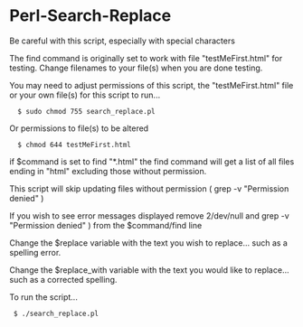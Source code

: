 # Perl-Search-Replace

Be careful with this script, especially with special characters

The find command is originally set to work with file "testMeFirst.html" for testing. Change filenames to your file(s) when you are done testing.

You may need to adjust permissions of this script, the "testMeFirst.html" file or your own file(s) for this script to run... 

      $ sudo chmod 755 search_replace.pl

Or permissions to file(s) to be altered

      $ chmod 644 testMeFirst.html

if $command is set to find "*.html" the find command will get a list of all files ending in "html"  excluding those without permission.

This script will skip updating files without permission ( grep -v "Permission denied" )

If you wish to see error messages displayed remove 2/dev/null and grep -v "Permission denied" ) from the $command/find line

Change the $replace variable with the text you wish to replace... such as a spelling error.

Change the $replace_with variable with the text you would like to replace... such as a corrected spelling.

To run the script...
            
     $ ./search_replace.pl
